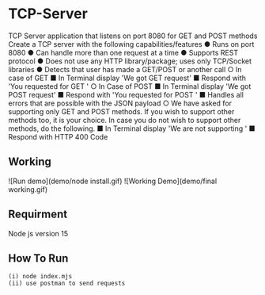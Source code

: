 # TCP-Server

TCP Server application that listens on port 8080 for GET and POST methods
Create a TCP server with the following capabilities/features
● Runs on port 8080
● Can handle more than one request at a time
● Supports REST protocol
● Does not use any HTTP library/package; uses only TCP/Socket libraries
● Detects that user has made a GET/POST or another call
○ In case of GET
    ■ In Terminal display 'We got GET request'
    ■ Respond with 'You requested for GET '
○ In Case of POST
    ■ In Terminal display 'We got POST request'
    ■ Respond with 'You requested for POST '
    ■ Handles all errors that are possible with the JSON payload
○ We have asked for supporting only GET and POST methods. If you wish to
support other methods too, it is your choice. In case you do not wish to
support other methods, do the following.
    ■ In Terminal display 'We are not supporting '
    ■ Respond with HTTP 400 Code
## Working
![Run demo](demo/node install.gif)
![Working Demo](demo/final working.gif)

## Requirment
Node js version 15

## How To Run
    (i) node index.mjs
    (ii) use postman to send requests
